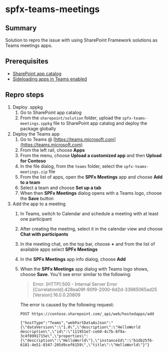 # spfx-teams-meetings

## Summary

Solution to repro the issue with using SharePoint Framework solutions as Teams meetings apps.

## Prerequisites

- [SharePoint app catalog](https://docs.microsoft.com/sharepoint/dev/spfx/set-up-your-developer-tenant)
- [Sideloading apps in Teams enabled](https://docs.microsoft.com/sharepoint/dev/spfx/integrate-with-teams-introduction#turn-on-side-loading-of-external-apps-in-teams)

## Repro steps

1. Deploy .sppkg
    1. Go to SharePoint app catalog
    1. From the `sharepoint/solution` folder, upload the `spfx-teams-meetings.sppkg` file to SharePoint app catalog and deploy the package globally
1. Deploy the Teams app
    1. Go to Teams @ [https://teams.microsoft.com](https://teams.microsoft.com)
    1. From the left rail, choose **Apps**
    1. From the menu, choose **Upload a customized app** and then **Upload for Contoso**
    1. In the file dialog, from the `teams` folder, select the `spfx-teams-meetings.zip` file
    1. From the list of apps, open the **SPFx Meetings** app and choose **Add to a team**
    1. Select a team and choose **Set up a tab**
    1. When then **SPFx Meetings** dialog opens with a Teams logo, choose the **Save** button
1. Add the app to a meeting
    1. In Teams, switch to Calendar and schedule a meeting with at least one participant
    1. After creating the meeting, select it in the calendar view and choose **Chat with participants**
    1. In the meeting chat, on the top bar, choose **+** and from the list of available apps select **SPFx Meetings**
    1. In the **SPFx Meetings** app info dialog, choose **Add**
    1. When the **SPFx Meetings** app dialog with Teams logo shows, choose **Save**. You'll see error similar to the following:
        > Error: [HTTP]:500 - Internal Server Error [CorrelationId]:428ea09f-90f9-2000-6d2d-33985065ad25 [Version]:16.0.0.20809

        The error is caused by the following request:

        ```text
        POST https://contoso.sharepoint.com/_api/web/hostedapps/add

        {"hostType":"Teams","webPartDataAsJson":"{\"dataVersion\":\"1.0\",\"description\":\"HelloWorld description\",\"id\":\"111951e7-ceb0-4c7b-8f9a-3c4f8991715e\",\"properties\":{\"description\":\"HelloWorld\"},\"instanceId\":\"b1db25f6-6181-4e51-8347-205d9cef6159\",\"title\":\"HelloWorld\"}"}
        ```
